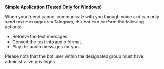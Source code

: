 **Simple Application (Tested Only for Windows)**

When your friend cannot communicate with you through voice and can only send text messages via Telegram, this bot can perform the following actions:

- Retrieve the text messages.
- Convert the text into audio format.
- Play the audio messages for you.

Please note that the bot user within the designated group must have administrative privileges.